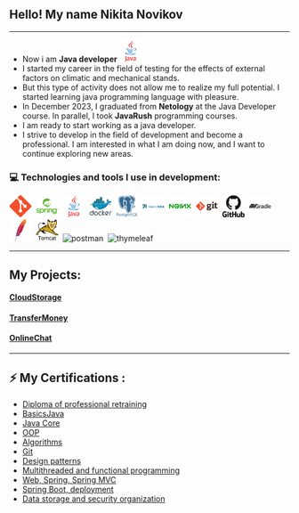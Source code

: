 ## Hello! My name **Nikita Novikov** 

---
-  Now i am **Java developer** <img src="https://github.com/devicons/devicon/blob/master/icons/java/java-original-wordmark.svg" title="Java" alt="Java" width="40" height="40"/>&nbsp;
-  I started my career in the field of testing for the effects of external factors on climatic and mechanical stands.
-  But this type of activity does not allow me to realize my full potential. I started learning java programming language with pleasure.
-  In December 2023, I graduated from **Netology** at the Java Developer course.  In parallel, I took **JavaRush** programming courses.
-  I am ready to start working as a java developer.
-  I strive to develop in the field of development and become a professional. I am interested in what I am doing now, and I want to continue exploring new areas.

  ### 💻 Technologies and tools I use in development:
<div>
  <img src="https://github.com/devicons/devicon/blob/master/icons/git/git-original.svg" title="git" alt="git" width="40" height="40"/>&nbsp
  <img src="https://github.com/devicons/devicon/blob/master/icons/spring/spring-original-wordmark.svg" title="spring" alt="spring" width="40" height="40"/>&nbsp
  <img src="https://github.com/devicons/devicon/blob/master/icons/java/java-original-wordmark.svg" title="java" alt="java" width="40" height="40"/>&nbsp
  <img src="https://github.com/devicons/devicon/blob/master/icons/docker/docker-original-wordmark.svg" title="docker" alt="docker" width="40" height="40"/>&nbsp
  <img src="https://github.com/devicons/devicon/blob/master/icons/postgresql/postgresql-plain-wordmark.svg" title="postgresql" alt="postgresql" width="40" height="40"/>&nbsp
  <img src="https://github.com/devicons/devicon/blob/master/icons/intellij/intellij-original-wordmark.svg" title="intellij IDEA" alt="intellij IDEA" width="40" height="40"/>&nbsp
  <img src="https://github.com/devicons/devicon/blob/master/icons/nginx/nginx-original.svg" title="nginx" alt="nginx" width="40" height="40"/>&nbsp
  <img src="https://github.com/devicons/devicon/blob/master/icons/git/git-original-wordmark.svg" title="Git" **alt="Git" width="40" height="40"/>&nbsp;
  <img src="https://github.com/devicons/devicon/blob/master/icons/github/github-original-wordmark.svg" title="github" alt="github" width="40" height="40"/>&nbsp
  <img src="https://github.com/devicons/devicon/blob/master/icons/gradle/gradle-plain-wordmark.svg" title="gradle" alt="gradle" width="40" height="40"/>&nbsp;
  <img src="https://github.com/devicons/devicon/blob/master/icons/apache/apache-original.svg" title="Apache maven" alt="Apache maven" width="40" height="40"/>&nbsp;
  <img src="https://github.com/devicons/devicon/blob/master/icons/tomcat/tomcat-original-wordmark.svg" title="tomcat" alt="tomcat" width="40" height="40"/>&nbsp;
  <img src="https://www.svgrepo.com/show/354202/postman-icon.svg" title="postman" alt="postman" width="40" height="40"/>&nbsp;
  <img src="https://www.thymeleaf.org/images/thymeleaf.png" title="Thymeleaf" alt="thymeleaf" width="40" height="40"/>&nbsp;
 </div>

---
## My Projects:
#### [CloudStorage](https://github.com/Gangster177/CloudStorage)
#### [TransferMoney](https://github.com/Gangster177/TransferMoney)
#### [OnlineChat](https://github.com/Gangster177/Online_Chat)


---
##  ⚡  My Certifications :
* [Diploma of professional retraining](https://github.com/Gangster177/About-me/blob/main/java_developer.pdf)
* [BasicsJava](https://github.com/Gangster177/About-me/blob/main/certificate_BasicsJava.pdf)
* [Java Core](https://github.com/Gangster177/About-me/blob/main/certificateJavaCore.pdf)
* [OOP](https://github.com/Gangster177/About-me/blob/main/certificate_oop.pdf)
* [Algorithms](https://github.com/Gangster177/About-me/blob/main/certificate_Algo.pdf)
* [Git](https://github.com/Gangster177/About-me/blob/main/certificate_GIT.pdf)
* [Design patterns](https://github.com/Gangster177/About-me/blob/main/certificate_pattern.pdf)
* [Multithreaded and functional programming](https://github.com/Gangster177/About-me/blob/main/certificate_Multithreading.pdf)
* [Web, Spring, Spring MVC](https://github.com/Gangster177/About-me/blob/main/certificate_Web_SpringMVC.pdf)
* [Spring Boot, deployment](https://github.com/Gangster177/About-me/blob/main/certificateSpringBoot.pdf)
* [Data storage and security organization](https://github.com/Gangster177/About-me/blob/main/certificate_JDBC_API_Security.pdf)
